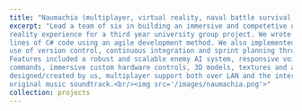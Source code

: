 ```yaml
---
title: "Naumachia (multiplayer, virtual reality, naval battle survival game)"
excerpt: "Lead a team of six in building an immersive and competetive online virtual 
reality experience for a third year university group project. We wrote over 2200
lines of C# code using an agile development method. We also implemented extensive 
use of version control, continuous integration and sprint planning through GitLab.
Features included a robust and scalable enemy AI system, responsive voice control 
commands, immersive custom hardware controls, 3D models, textures and animations 
designed/created by us, multiplayer support both over LAN and the internet and an 
original music soundtrack.<br/><img src='/images/naumachia.png'>"
collection: projects
---
```



